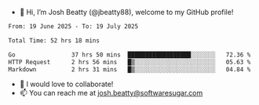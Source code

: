 - 👋 Hi, I’m Josh Beatty (@jbeatty88), welcome to my GitHub profile!

<!--START_SECTION:waka-->

```txt
From: 19 June 2025 - To: 19 July 2025

Total Time: 52 hrs 18 mins

Go                37 hrs 50 mins  ██████████████████░░░░░░░   72.36 %
HTTP Request      2 hrs 56 mins   █▒░░░░░░░░░░░░░░░░░░░░░░░   05.63 %
Markdown          2 hrs 31 mins   █▒░░░░░░░░░░░░░░░░░░░░░░░   04.84 %
```

<!--END_SECTION:waka-->

- 💞️ I would love to collaborate!
- 📫 You can reach me at josh.beatty@softwaresugar.com

<!---
jbeatty88/jbeatty88 is a ✨ special ✨ repository because its `README.md` (this file) appears on your GitHub profile.
You can click the Preview link to take a look at your changes.
--->
